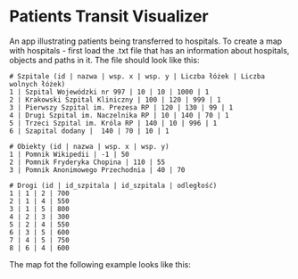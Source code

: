 # Patients Transit Visualizer

An app illustrating patients being transferred to hospitals. 
To create a map with hospitals - first load the .txt file that has an information about hospitals, objects and paths in it. 
The file should look like this:
```
# Szpitale (id | nazwa | wsp. x | wsp. y | Liczba łóżek | Liczba wolnych łóżek)
1 | Szpital Wojewódzki nr 997 | 10 | 10 | 1000 | 1
2 | Krakowski Szpital Kliniczny | 100 | 120 | 999 | 1
3 | Pierwszy Szpital im. Prezesa RP | 120 | 130 | 99 | 1
4 | Drugi Szpital im. Naczelnika RP | 10 | 140 | 70 | 1
5 | Trzeci Szpital im. Króla RP | 140 | 10 | 996 | 1
6 | Szapital dodany |  140 | 70 | 10 | 1

# Obiekty (id | nazwa | wsp. x | wsp. y)
1 | Pomnik Wikipedii | -1 | 50
2 | Pomnik Fryderyka Chopina | 110 | 55
3 | Pomnik Anonimowego Przechodnia | 40 | 70

# Drogi (id | id_szpitala | id_szpitala | odległość)
1 | 1 | 2 | 700
2 | 1 | 4 | 550
3 | 1 | 5 | 800
4 | 2 | 3 | 300
5 | 2 | 4 | 550
6 | 3 | 5 | 600
7 | 4 | 5 | 750
8 | 6 | 4 | 600

```
The map fot the following example looks like this:

